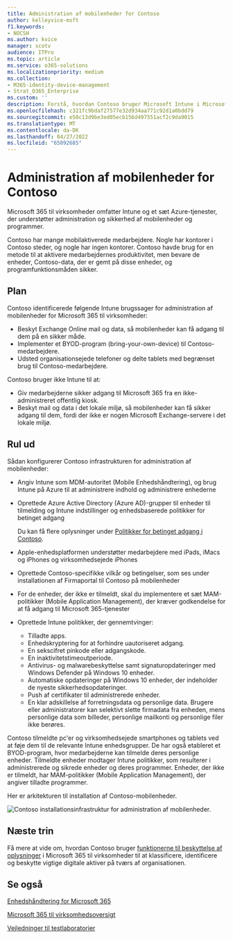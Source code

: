 ```yaml
---
title: Administration af mobilenheder for Contoso
author: kelleyvice-msft
f1.keywords:
- NOCSH
ms.author: kvice
manager: scotv
audience: ITPro
ms.topic: article
ms.service: o365-solutions
ms.localizationpriority: medium
ms.collection:
- M365-identity-device-management
- Strat_O365_Enterprise
ms.custom: ''
description: Forstå, hvordan Contoso bruger Microsoft Intune i Microsoft 365 for enterprise til at administrere sine enheder og de apps, der kører på dem.
ms.openlocfilehash: c321fc9bdaf27577e32d934aa771c92d1a0bdd79
ms.sourcegitcommit: e50c13d9be3ed05ecb156d497551acf2c9da9015
ms.translationtype: MT
ms.contentlocale: da-DK
ms.lasthandoff: 04/27/2022
ms.locfileid: "65092685"
---
```

# <a name="mobile-device-management-for-contoso"></a>Administration af mobilenheder for Contoso

Microsoft 365 til virksomheder omfatter Intune og et sæt Azure-tjenester, der understøtter administration og sikkerhed af mobilenheder og programmer.

Contoso har mange mobilaktiverede medarbejdere. Nogle har kontorer i Contoso steder, og nogle har ingen kontorer. Contoso havde brug for en metode til at aktivere medarbejdernes produktivitet, men bevare de enheder, Contoso-data, der er gemt på disse enheder, og programfunktionsmåden sikker.

## <a name="plan"></a>Plan

Contoso identificerede følgende Intune brugssager for administration af mobilenheder for Microsoft 365 til virksomheder:

- Beskyt Exchange Online mail og data, så mobilenheder kan få adgang til dem på en sikker måde.
- Implementer et BYOD-program (bring-your-own-device) til Contoso-medarbejdere.
- Udsted organisationsejede telefoner og delte tablets med begrænset brug til Contoso-medarbejdere.

Contoso bruger ikke Intune til at:

- Giv medarbejderne sikker adgang til Microsoft 365 fra en ikke-administreret offentlig kiosk.
- Beskyt mail og data i det lokale miljø, så mobilenheder kan få sikker adgang til dem, fordi der ikke er nogen Microsoft Exchange-servere i det lokale miljø.

## <a name="deploy"></a>Rul ud

Sådan konfigurerer Contoso infrastrukturen for administration af mobilenheder:

- Angiv Intune som MDM-autoritet (Mobile Enhedshåndtering), og brug Intune på Azure til at administrere indhold og administrere enhederne
- Oprettede Azure Active Directory (Azure AD)-grupper til enheder til tilmelding og Intune indstillinger og enhedsbaserede politikker for betinget adgang

  Du kan få flere oplysninger under [Politikker for betinget adgang i Contoso](contoso-identity.md#conditional-access-policies-for-zero-trust-identity-and-device-access).

- Apple-enhedsplatformen understøtter medarbejdere med iPads, iMacs og iPhones og virksomhedsejede iPhones
- Oprettede Contoso-specifikke vilkår og betingelser, som ses under installationen af Firmaportal til Contoso på mobilenheder
- For de enheder, der ikke er tilmeldt, skal du implementere et sæt MAM-politikker (Mobile Application Management), der kræver godkendelse for at få adgang til Microsoft 365-tjenester
- Oprettede Intune politikker, der gennemtvinger:
  - Tilladte apps.
  - Enhedskryptering for at forhindre uautoriseret adgang.
  - En sekscifret pinkode eller adgangskode.
  - En inaktivitetstimeoutperiode.
  - Antivirus- og malwarebeskyttelse samt signaturopdateringer med Windows Defender på Windows 10 enheder.
  - Automatiske opdateringer på Windows 10 enheder, der indeholder de nyeste sikkerhedsopdateringer.
  - Push af certifikater til administrerede enheder.
  - En klar adskillelse af forretningsdata og personlige data. Brugere eller administratorer kan selektivt slette firmadata fra enheden, mens personlige data som billeder, personlige mailkonti og personlige filer ikke berøres.

Contoso tilmeldte pc'er og virksomhedsejede smartphones og tablets ved at føje dem til de relevante Intune enhedsgrupper. De har også etableret et BYOD-program, hvor medarbejderne kan tilmelde deres personlige enheder. Tilmeldte enheder modtager Intune politikker, som resulterer i administrerede og sikrede enheder og deres programmer. Enheder, der ikke er tilmeldt, har MAM-politikker (Mobile Application Management), der angiver tilladte programmer.

Her er arkitekturen til installation af Contoso-mobilenheder.

![Contoso installationsinfrastruktur for administration af mobilenheder.](../media/contoso-mdm/contoso-mdm-fig1.png)

## <a name="next-step"></a>Næste trin

Få mere at vide om, hvordan Contoso bruger [funktionerne til beskyttelse af oplysninger](contoso-info-protect.md) i Microsoft 365 til virksomheder til at klassificere, identificere og beskytte vigtige digitale aktiver på tværs af organisationen.

## <a name="see-also"></a>Se også

[Enhedshåndtering for Microsoft 365](device-management-roadmap-microsoft-365.md)

[Microsoft 365 til virksomhedsoversigt](microsoft-365-overview.md)

[Vejledninger til testlaboratorier](m365-enterprise-test-lab-guides.md)

